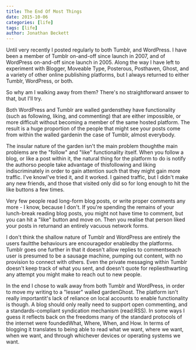 ```yaml
---
title: The End Of Most Things
date: 2015-10-06
categories: [life]
tags: [life]
author: Jonathan Beckett
---
```


Until very recently I posted regularly to both Tumblr, and WordPress. I have been a member of Tumblr on-and-off since launch in 2007, and of WordPress on-and-off since launch in 2005. Along the way I have left to experiment with Blogger, Moveable Type, Posterous, Posthaven, Ghost, and a variety of other online publishing platforms, but I always returned to either Tumblr, WordPress, or both.

So why am I walking away from them? There's no straightforward answer to that, but I'll try.

Both WordPress and Tumblr are walled gardensthey have functionality (such as following, liking, and commenting) that are either impossible, or more difficult without becoming a member of the same hosted platform. The result is a huge proportion of the people that might see your posts come from within the walled gardenin the case of Tumblr, almost everybody.

The insular nature of the garden isn't the main problem thoughthe main problems are the "follow" and "like" functionality itself. When you follow a blog, or like a post within it, the natural thing for the platform to do is notify the authorso people take advantage of thisfollowing and liking indiscriminately in order to gain attention such that they might gain more traffic. I've knowI've tried it, and it worked. I gained traffic, but I didn't make any new friends, and those that visited only did so for long enough to hit the like buttons a few times.

Very few people read long-form blog posts, or write proper comments any more - I know, because I don't. If you're spending the remains of your lunch-break reading blog posts, you might not have time to comment, but you can hit a "like" button and move on. Then you realise that person liked your posts in returnand an entirely vacuous network forms.

I don't think the shallow nature of Tumblr and WordPress are entirely the users faultthe behaviours are encouragedor enabledby the platforms. Tumblr goes one further in that it doesn't allow replies to commentseach user is presumed to be a sausage machine, pumping out content, with no provision to connect with others. Even the private messaging within Tumblr doesn't keep track of what you sent, and doesn't quote for repliesthwarting any attempt you might make to reach out to new people.

In the end I chose to walk away from both Tumblr and WordPress, in order to move my writing to a "lesser" walled gardenGhost. The platform isn't really importantit's lack of reliance on local accounts to enable functionality is though. A blog should only really need to support open commenting, and a standards-compliant syndication mechanism (read:RSS). In some ways I guess it reflects back on the freedoms many of the standard protocols of the internet were foundedWhat, Where, When, and How. In terms of blogging it translates to being able to read what we want, where we want, when we want, and through whichever devices or operating systems we want.